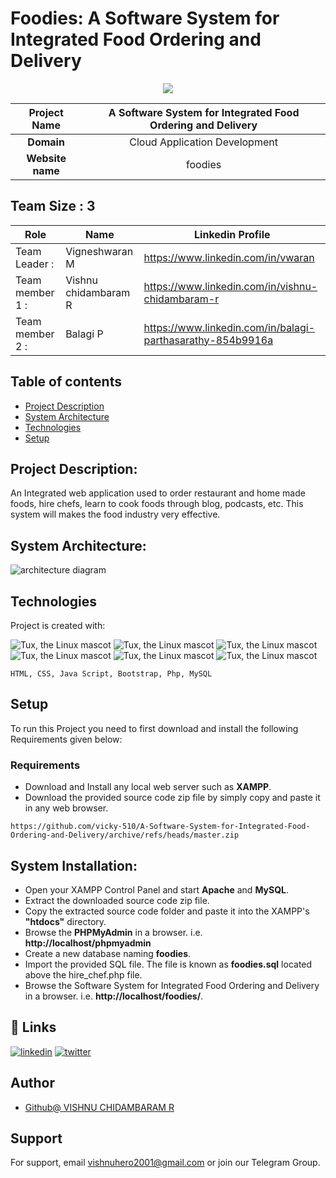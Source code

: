 # Foodies: A Software System for Integrated Food Ordering and Delivery
<p align="center" float: left>
<img src="https://user-images.githubusercontent.com/103897625/228876935-367eba7e-d986-4a83-9212-a0654452c40e.gif"/>
</p> 


          
|      **Project Name**     | A Software System for Integrated Food Ordering and Delivery |
|:---------------------:|:------------------------------:|
|         **Domain**        |  Cloud Application Development |
|        **Website name**        |  foodies |


## __Team Size : 3__


|Role | Name | Linkedin Profile |
| ------------|---------------|---------------|
|Team Leader :| Vigneshwaran M| https://www.linkedin.com/in/vwaran |
|Team member 1 :| Vishnu chidambaram R| https://www.linkedin.com/in/vishnu-chidambaram-r|
|Team member 2 :| Balagi P | https://www.linkedin.com/in/balagi-parthasarathy-854b9916a |


## Table of contents
* [Project Description](#project-description)
* [System Architecture](#system-architecture)
* [Technologies](#technologies)
* [Setup](#setup)



## Project Description:
An Integrated web application used to order restaurant and home made foods, hire chefs, learn to cook foods through blog, podcasts, etc. This system will makes the food industry very effective.	

	
## System Architecture:

![architecture diagram](https://user-images.githubusercontent.com/103897625/233459918-1df51789-e437-4fd4-9d65-97572f6e4c68.png)


## Technologies
Project is created with:

![Tux, the Linux mascot](https://img.icons8.com/color/48/40C057/html-5--v1.png)   ![Tux, the Linux mascot](https://img.icons8.com/fluency/48/000000/css3.png) ![Tux, the Linux mascot](https://img.icons8.com/fluency/48/000000/javascript.png) ![Tux, the Linux mascot](https://img.icons8.com/color/48/000000/php.png) ![Tux, the Linux mascot](https://img.icons8.com/color/48/000000/bootstrap.png)  ![Tux, the Linux mascot](https://img.icons8.com/color/48/000000/mysql.png) 

    HTML, CSS, Java Script, Bootstrap, Php, MySQL
 
 
 ## Setup
To run this Project you need to first download and install the following Requirements given below:

### Requirements

* Download and Install any local web server such as __XAMPP__.
* Download the provided source code zip file by simply copy and paste it in any web browser.
```
https://github.com/vicky-510/A-Software-System-for-Integrated-Food-Ordering-and-Delivery/archive/refs/heads/master.zip
```
## System Installation:

* Open your XAMPP Control Panel and start __Apache__ and __MySQL__.
* Extract the downloaded source code zip file.
* Copy the extracted source code folder and paste it into the XAMPP's __"htdocs"__ directory.
* Browse the __PHPMyAdmin__ in a browser. i.e. __http://localhost/phpmyadmin__
* Create a new database naming __foodies__.
* Import the provided SQL file. The file is known as __foodies.sql__ located above the hire_chef.php file.
* Browse the Software System for Integrated Food Ordering and Delivery in a browser. i.e. __http://localhost/foodies/__.

 
 
## 🔗 Links
[![linkedin](https://img.shields.io/badge/linkedin-0A66C2?style=for-the-badge&logo=linkedin&logoColor=white)](https://www.linkedin.com/in/vishnu-chidambaram-r)
[![twitter](https://img.shields.io/badge/twitter-1DA1F2?style=for-the-badge&logo=twitter&logoColor=white)](https://twitter.com/)


## Author
- [Github@ VISHNU CHIDAMBARAM R](https://www.github.com/VISHNU-CHIDAMBARAM-RADHAKRISHNAN)


## Support

For support, email vishnuhero2001@gmail.com or join our Telegram Group.



    
